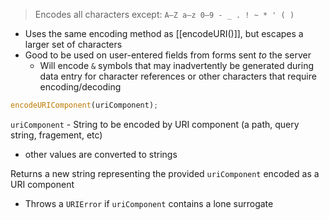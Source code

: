 > Encodes all characters except: `A–Z a–z 0–9 - _ . ! ~ * ' ( )`

- Uses the same encoding method as [[encodeURI()]], but escapes a larger set of characters
- Good to be used on user-entered fields from forms sent _to_ the server
  - Will encode `&` symbols that may inadvertently be generated during data entry for character references or other characters that require encoding/decoding

```js
encodeURIComponent(uriComponent);
```

`uriComponent` - String to be encoded by URI component (a path, query string, fragement, etc)

- other values are converted to strings

Returns a new string representing the provided `uriComponent` encoded as a URI component

- Throws a `URIError` if `uriComponent` contains a lone surrogate
